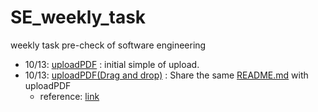 # SE_weekly_task
weekly task pre-check of software engineering 
- 10/13: [uploadPDF](https://github.com/41171119H/SE_weekly_task/tree/main/uploadPDF) : initial simple of upload.
- 10/13: [uploadPDF(Drag and drop)](https://github.com/41171119H/SE_weekly_task/tree/main/uploadPDF(Drag%20and%20drop)) : Share the same [README.md](https://github.com/41171119H/SE_weekly_task/blob/main/uploadPDF/README.md) with uploadPDF
  - reference: [link](https://www.smashingmagazine.com/2018/01/drag-drop-file-uploader-vanilla-js/)

